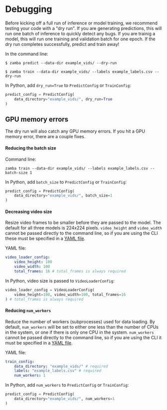 # Debugging

Before kicking off a full run of inference or model training, we recommend testing your code with a "dry run". If you are generating predictions, this will run one batch of inference to quickly detect any bugs. If you are trainig a model, this will run one training and validation batch for one epoch. If the dry run completes successfully, predict and train away!

In the command line:
```console
$ zamba predict --data-dir example_vids/ --dry-run

$ zamba train --data-dir example_vids/ --labels example_labels.csv --dry-run
```

In Python, add `dry_run=True` to `PredictConfig` or `TrainConfig`:
```python
predict_config = PredictConfig(
    data_directory="example_vids/", dry_run=True
)
```

## GPU memory errors

The dry run will also catch any GPU memory errors. If you hit a GPU memory error, there are a couple fixes.

#### Reducing the batch size
  
Command line:
```console
zamba train --data-dir example_vids/ --labels example_labels.csv --batch-size 1
```
In Python, add `batch_size` to `PredictConfig` or `TrainConfig`:
```python
predict_config = PredictConfig(
    data_directory="example_vids/", batch_size=1
)
```

#### Decreasing video size

Resize video frames to be smaller before they are passed to the model. The default for all three models is 224x224 pixels. `video_height` and `video_width` cannot be passed directly to the command line, so if you are using the CLI these must be specified in a [YAML file](yaml-config.md).
    
YAML file:
```yaml
video_loader_config:
    video_height: 100
    video_width: 100
    total_frames: 16 # total_frames is always required
```

In Python, video size is passed to `VideoLoaderConfig`:
```python
video_loader_config = VideoLoaderConfig(
    video_height=100, video_width=100, total_frames=16
) # total_frames is always required
```

#### Reducing `num_workers`

Reduce the number of workers (subprocesses) used for data loading. By default, `num_workers` will be set to either one less than the number of CPUs in the system, or one if there is only one CPU in the system. `num_workers` cannot be passed directly to the command line, so if you are using the CLI it must be specified in a [YAML file](yaml-config.md).

YAML file:
```yaml
train_config:
    data_directory: "example_vids/" # required
    labels: "example_labels.csv" # required
    num_workers: 1
```
In Python, add `num_workers` to `PredictConfig` or `TrainConfig`:
```python
predict_config = PredictConfig(
    data_directory="example_vids/", num_workers=1
)
```